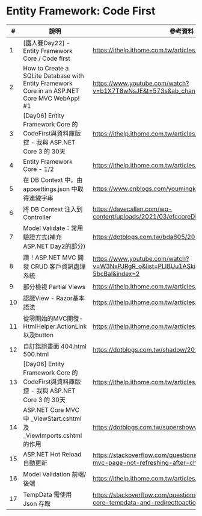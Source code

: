 ﻿# Entity Framework: Code First

| #   | 說明                                                                                           | 參考資料                                                                                                |
|-----|----------------------------------------------------------------------------------------------|-----------------------------------------------------------------------------------------------------|
| 1   | [鐵人賽Day22] - Entity Framework Core / Code first                                              | https://ithelp.ithome.com.tw/articles/10208362?sc=iThelpR                                           |
| 2   | How to Create a SQLite Database with Entity Framework Core in an ASP.NET Core MVC WebApp! #1 | https://www.youtube.com/watch?v=b1X7T8wNsJE&t=573s&ab_channel=CodingUnderPressure                   |
| 3   | [Day06] Entity Framework Core 的 CodeFirst與資料庫版控 - 我與 ASP.NET Core 3 的 30天                    | https://ithelp.ithome.com.tw/articles/10240606                                                      |
| 4   | Entity Framework Core - 1/2                                                                  | https://ithelp.ithome.com.tw/articles/10207585                                                      |
| 5   | 在 DB Context 中，由 appsettings.json 中取得連線字串                                                    | https://www.cnblogs.com/youmingkuang/p/14544533.html                                                |
| 6   | 將 DB Context 注入到 Controller                                                                  | https://davecallan.com/wp-content/uploads/2021/03/efccoreDI.png                                     |
| 7   | Model Validate：常用驗證方式(補充ASP.NET Day2的部分)                                                     | https://dotblogs.com.tw/bda605/2019/01/27/211511                                                    |
| 8   | 讚！ASP.NET MVC 開發 CRUD 客戶資訊處理系統                                                               | https://www.youtube.com/watch?v=W3NxPJRgR_o&list=PLIBUu1ASkigZyUnTglm-i_XH7h-5bcBaI&index=2         |
| 9   | 部分檢視 Partial Views                                                                           | https://ithelp.ithome.com.tw/articles/10208664                                                      |
| 10  | 認識View - Razor基本語法                                                                           | https://ithelp.ithome.com.tw/articles/10160185                                                      |
| 11  | 從零開始的MVC開發-HtmlHelper.ActionLink以及button                                                     | https://ithelp.ithome.com.tw/articles/10188851                                                      |
| 12  | 自訂錯誤畫面 404.html 500.html                                                                     | https://dotblogs.com.tw/shadow/2018/09/03/164503                                                    |
| 13  | [Day06] Entity Framework Core 的 CodeFirst與資料庫版控 - 我與 ASP.NET Core 3 的 30天                    | https://ithelp.ithome.com.tw/articles/10240606                                                      |
| 14  | ASP.NET Core MVC 中 _ViewStart.cshtml 及 _ViewImports.cshtml 的作用                               | https://dotblogs.com.tw/supershowwei/2020/04/06/090251                                              |
| 15  | ASP.NET Hot Reload 自動更新                                                                      | https://stackoverflow.com/questions/53639969/net-core-mvc-page-not-refreshing-after-changes         |
| 16  | Model Validation 前端/後端                                                                       | https://ithelp.ithome.com.tw/articles/10206683                                                      |
| 17  | TempData 需使用 Json 存取                                                                         | https://stackoverflow.com/questions/56528508/asp-net-core-tempdata-and-redirecttoaction-not-working |